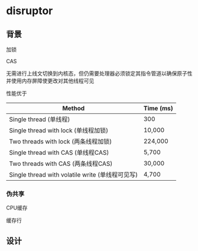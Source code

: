 # disruptor 

  



## 背景



加锁

CAS

无需进行上线文切换到内核态，但仍需要处理器必须锁定其指令管道以确保原子性并使用内存屏障使更改对其他线程可见

性能优于



| **Method**                                         | **Time (ms)** |
| -------------------------------------------------- | ------------- |
| Single thread  (单线程)                            | 300           |
| Single thread with lock   (单线程加锁)             | 10,000        |
| Two threads with lock   (两条线程加锁)             | 224,000       |
| Single thread with CAS   (单线程CAS)               | 5,700         |
| Two threads with CAS   (两条线程CAS)               | 30,000        |
| Single thread with volatile write   (单线程可见写) | 4,700         |



### 伪共享



CPU缓存

缓存行







## 设计



